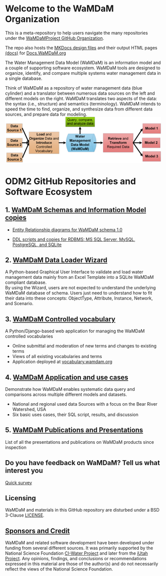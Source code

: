 # Welcome to the WaMDaM Organization
This is a meta-repository to help users navigate the many repositories under the [WaMDaMProject GitHub Organization](https://github.com/WamdamProject).

The repo also hosts the [MKDocs design files][1] and their output HTML pages [(docs)][2] for [Docs.WaMDaM.org][3] 

The Water Management Data Model (WaMDaM) is an information model and a couple of supporting software ecosystem. WaMDaM tools are designed to organize, identify, and compare multiple systems water management data in a single database. 

Think of WaMDaM as a repository of water management data (blue cylinder) and a translator between numerous data sources on the left and different models on the right. WaMDaM translates two aspects of the data: the syntax (i.e., structure) and semantics (terminology). WaMDaM intends to speed the time to find, organize, and synthesize data from different data sources, and prepare data for modeling.
![](/mkdocs/Edit_MD_Files/images/Workflow.png)


[1]:/mkdocs
[2]:/docs
[3]:http://Docs.WaMDaM.org
# ODM2 GitHub Repositories and Software Ecosystem


## 1. [WaMDaM Schemas and Information Model copies][4]  

* [Entity Relationship diagrams for WaMDaM schema 1.0][5]

* [DDL scripts and copies for RDBMS: MS SQL Server, MySQL, PostgreSQL, and SQLite][6]

[4]:https://github.com/WamdamProject/WaMDaM_Information_Model
[5]:http://schema.wamdam.org/diagrams/01_WaMDaM.html
[6]:https://github.com/WamdamProject/WaMDaM_Information_Model/tree/master/database_schemas


## 2. [WaMDaM Data Loader Wizard][7]  
A Python-based Graphical User Interface to validate and load water management data mainly from an Excel Template into a SQLite WaMDaM compliant database.  
By using the Wizard, users are not expected to understand the underlying WaMDaM database of schema. Users just need to understand how to fit their data into these concepts: ObjectType, Attribute, Instance, Network, and Scenario. 

[7]:https://github.com/WamdamProject/WaMDaM_Wizard

## 3. [WaMDaM Controlled vocabulary][8]  
A Python/Django-based web application for managing the WaMDaM controlled vocabularies
* Online submittal and moderation of new terms and changes to existing terms
* Views of all existing vocabularies and terms
* Application deployed at [vocabulary.wamdam.org](http://vocabulary.wamdam.org)

[8]:https://github.com/WamdamProject/WaMDaM_ControlledVocabularies

## 4. [WaMDaM Application and use cases][9]  
Demonstrate how WaMDaM enables systematic data query and comparisons across multiple different models and datasets.
 
*  National and regional used data Sources with a focus on the Bear River Watershed, USA 
*  Six basic uses cases, their SQL script, results, and discussion

[9]:https://github.com/WamdamProject/WaMDaM_UseCases
 

## 5. [WaMDaM Publications and Presentations][10] 
List of all the presentations and publications on WaMDaM products since inspection 

[10]:https://github.com/WamdamProject/WaMDaM_Publications


## Do you have feedback on WaMDaM? Tell us what interest you 
[Quick survey](https://goo.gl/forms/SQROuovc2Cs4bmZB3)


## Licensing  
WaMDaM and materials in this GitHub repository are disturbed under a BSD 3-Clause [LICENSE](/LICENSE). 
 

## [Sponsors and Credit][11] 
WaMDaM and related software development have been developed under funding from several different sources. It was primarily supported by the National Science Foundation <a href="http://www.nsf.gov/awardsearch/showAward?AWD_ID=1135482" target="_blank">CI-Water Project</a> and later from the <a href="https://www.nsf.gov/awardsearch/showAward?AWD_ID=1208732" target="_blank">iUtah Project</a>. 
Any opinions, findings, and conclusions or recommendations expressed in this material are those of the author(s) and do not necessarily reflect the views of the National Science Foundation.    

[11]:http://docs.wamdam.org/SponsorsCredit/
